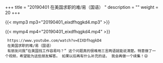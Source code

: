 +++
title = "20190401  在美国求职的难/易（国语） "
description = ""
weight = 20
+++

{{< mymp3 mp3="20190401_eixdfhqgkd4.mp3" >}}

{{< mymp4 mp4="20190401_eixdfhqgkd4.mp4" >}}

     https://www.youtube.com/watch?v=EIXDfhqgkD4 
     在美国求职的难/易（国语） 
     有朋友问我“在美国找工作容易吗？” 这个问题真的很难用三言两语就能说清楚。特意做了一个视频，希望能为这些朋友解答。 如果以后再有什么补充的话， 我会再做一个续集！😜 
